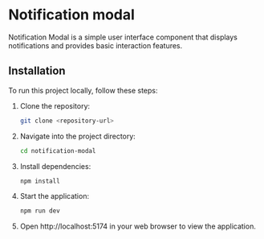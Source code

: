 # Notification modal

Notification Modal is a simple user interface component that displays notifications and provides basic interaction features.

## Installation

To run this project locally, follow these steps:

1. Clone the repository:
   ```sh
   git clone <repository-url>
   ```
2. Navigate into the project directory:
   ```sh
   cd notification-modal
   ```
3. Install dependencies:
   ```sh
   npm install
   ```
4. Start the application:
   ```sh
   npm run dev
   ```
5. Open http://localhost:5174 in your web browser to view the application.